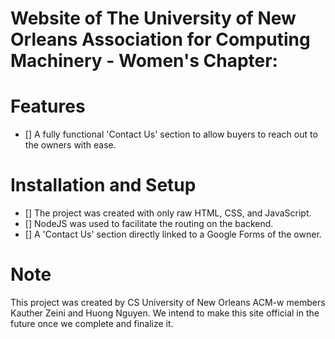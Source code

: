 # Website of The University of New Orleans Association for Computing Machinery - Women's Chapter:



# Features
- [] A fully functional 'Contact Us' section to allow buyers to reach out to the owners with ease.

# Installation and Setup
- [] The project was created with only raw HTML, CSS, and JavaScript.
- [] NodeJS was used to facilitate the routing on the backend.
- [] A 'Contact Us' section directly linked to a Google Forms of the owner.

# Note
This project was created by CS University of New Orleans ACM-w members Kauther Zeini and Huong Nguyen. We intend to make this site official in the future once we complete and finalize it.


